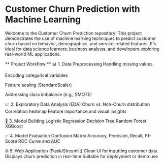 # **Customer Churn Prediction with Machine Learning**

Welcome to the Customer Churn Prediction repository!
This project demonstrates the use of machine learning techniques to predict customer churn based on behavior, demographics, and service-related features. It's ideal for data science learners, business analysts, and developers exploring real-world ML applications.



** Project Workflow **
📊 1. Data Preprocessing
Handling missing values

Encoding categorical variables

Feature scaling (StandardScaler)

Addressing class imbalance (e.g., SMOTE)

📈 2. Exploratory Data Analysis (EDA)
Churn vs. Non-Churn distribution
Correlation heatmap
Feature importance and visual insights

🤖 3. Model Building
Logistic Regression
Decision Tree
Random Forest
XGBoost

✅ 4. Model Evaluation
Confusion Matrix
Accuracy, Precision, Recall, F1-Score
ROC Curve and AUC

🌐 5. Web Application (Flask/Streamlit)
Clean UI for inputting customer data
Displays churn prediction in real-time
Suitable for deployment or demo use
